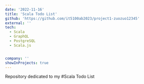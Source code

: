 ```yaml
---
date: '2022-11-16'
title: 'Scala Todo List'
github: 'https://github.com/it5100ab2023/project1-zuozuo12345'
external: ''
tech:
  - Scala
  - GraphQL
  - PostgreSQL
  - Scala.js


company: ''
showInProjects: true
---
```

Repository dedicated to my #Scala Todo List
